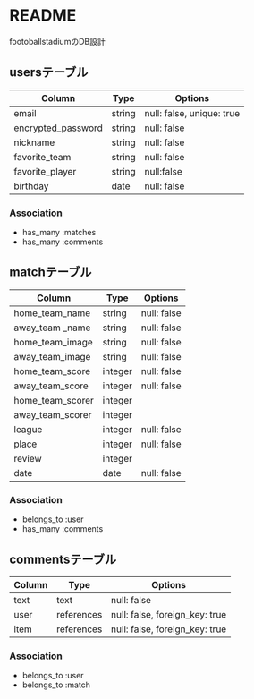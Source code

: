 # README
footoballstadiumのDB設計

## usersテーブル

| Column              | Type   | Options                  |
|-------------------- |------- |------------------------- |
|email                |string  |null: false, unique: true |
|encrypted_password   |string  |null: false               |
|nickname             |string  |null: false               |
|favorite_team        |string  |null: false               |
|favorite_player      |string  |null:false                |
|birthday             |date    |null: false               |


### Association

- has_many :matches
- has_many :comments

## matchテーブル

| Column              | Type   | Options                  |
|-------------------- |------- |------------------------- |
|home_team_name       |string  |null: false               |
|away_team _name      |string  |null: false               |
|home_team_image      |string  |null: false               |
|away_team_image      |string  |null: false               |
|home_team_score      |integer |null: false               |
|away_team_score      |integer |null: false               |
|home_team_scorer     |integer |                          |
|away_team_scorer     |integer |                          |
|league               |integer |null: false               |
|place                |integer |null: false               |
|review               |integer |                          |
|date                 |date    |null: false               |

### Association

- belongs_to :user
- has_many   :comments

## commentsテーブル

| Column              | Type      | Options                         |
|-------------------- |---------- |-------------------------------- |
|text                 |text       |null: false                      |
|user                 |references |null: false, foreign_key: true   |
|item                 |references |null: false, foreign_key: true   |


### Association

- belongs_to :user
- belongs_to :match